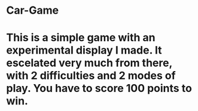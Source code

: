# Car-Game
# This is a simple game with an experimental display I made. It escelated very much from there, with 2 difficulties and 2 modes of play. You have to score 100 points to win.
